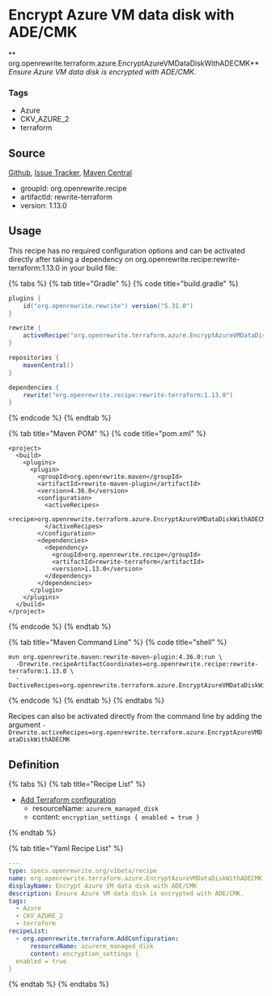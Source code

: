 # Encrypt Azure VM data disk with ADE/CMK

** org.openrewrite.terraform.azure.EncryptAzureVMDataDiskWithADECMK**
_Ensure Azure VM data disk is encrypted with ADE/CMK._

### Tags

* Azure
* CKV_AZURE_2
* terraform

## Source

[Github](https://github.com/openrewrite/rewrite-terraform), [Issue Tracker](https://github.com/openrewrite/rewrite-terraform/issues), [Maven Central](https://search.maven.org/artifact/org.openrewrite.recipe/rewrite-terraform/1.13.0/jar)

* groupId: org.openrewrite.recipe
* artifactId: rewrite-terraform
* version: 1.13.0


## Usage

This recipe has no required configuration options and can be activated directly after taking a dependency on org.openrewrite.recipe:rewrite-terraform:1.13.0 in your build file:

{% tabs %}
{% tab title="Gradle" %}
{% code title="build.gradle" %}
```groovy
plugins {
    id("org.openrewrite.rewrite") version("5.31.0")
}

rewrite {
    activeRecipe("org.openrewrite.terraform.azure.EncryptAzureVMDataDiskWithADECMK")
}

repositories {
    mavenCentral()
}

dependencies {
    rewrite("org.openrewrite.recipe:rewrite-terraform:1.13.0")
}
```
{% endcode %}
{% endtab %}

{% tab title="Maven POM" %}
{% code title="pom.xml" %}
```markup
<project>
  <build>
    <plugins>
      <plugin>
        <groupId>org.openrewrite.maven</groupId>
        <artifactId>rewrite-maven-plugin</artifactId>
        <version>4.36.0</version>
        <configuration>
          <activeRecipes>
            <recipe>org.openrewrite.terraform.azure.EncryptAzureVMDataDiskWithADECMK</recipe>
          </activeRecipes>
        </configuration>
        <dependencies>
          <dependency>
            <groupId>org.openrewrite.recipe</groupId>
            <artifactId>rewrite-terraform</artifactId>
            <version>1.13.0</version>
          </dependency>
        </dependencies>
      </plugin>
    </plugins>
  </build>
</project>
```
{% endcode %}
{% endtab %}

{% tab title="Maven Command Line" %}
{% code title="shell" %}
```shell
mvn org.openrewrite.maven:rewrite-maven-plugin:4.36.0:run \
  -Drewrite.recipeArtifactCoordinates=org.openrewrite.recipe:rewrite-terraform:1.13.0 \
  -DactiveRecipes=org.openrewrite.terraform.azure.EncryptAzureVMDataDiskWithADECMK
```
{% endcode %}
{% endtab %}
{% endtabs %}

Recipes can also be activated directly from the command line by adding the argument `-Drewrite.activeRecipes=org.openrewrite.terraform.azure.EncryptAzureVMDataDiskWithADECMK`

## Definition

{% tabs %}
{% tab title="Recipe List" %}
* [Add Terraform configuration](../../terraform/addconfiguration.md)
  * resourceName: `azurerm_managed_disk`
  * content: `encryption_settings {
  enabled = true
}`

{% endtab %}

{% tab title="Yaml Recipe List" %}
```yaml
---
type: specs.openrewrite.org/v1beta/recipe
name: org.openrewrite.terraform.azure.EncryptAzureVMDataDiskWithADECMK
displayName: Encrypt Azure VM data disk with ADE/CMK
description: Ensure Azure VM data disk is encrypted with ADE/CMK.
tags:
  - Azure
  - CKV_AZURE_2
  - terraform
recipeList:
  - org.openrewrite.terraform.AddConfiguration:
      resourceName: azurerm_managed_disk
      content: encryption_settings {
  enabled = true
}

```
{% endtab %}
{% endtabs %}
